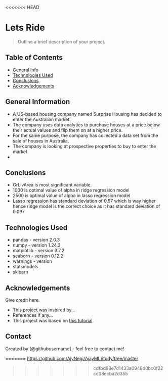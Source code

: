 <<<<<<< HEAD
# Lets Ride
> Outline a brief description of your project.


## Table of Contents
* [General Info](#general-information)
* [Technologies Used](#technologies-used)
* [Conclusions](#conclusions)
* [Acknowledgements](#acknowledgements)

<!-- You can include any other section that is pertinent to your problem -->

## General Information
- A US-based housing company named Surprise Housing has decided to enter the Australian market. 
- The company uses data analytics to purchase houses at a price below their actual values and flip them on at a higher price. 
- For the same purpose, the company has collected a data set from the sale of houses in Australia. 
- The company is looking at prospective properties to buy to enter the market. 
- 


<!-- You don't have to answer all the questions - just the ones relevant to your project. -->

## Conclusions
- GrLivArea is most significant variable.
- 1000 is optimal value of alpha in ridge regression model
- 2500 is optimal value of alpha in lasso regression model
- Lasso regression has standard deviation of 0.57 which is way higher hence ridge model is the correct choice as it has standard deviation of 0.097


<!-- You don't have to answer all the questions - just the ones relevant to your project. -->


## Technologies Used
- pandas - version 2.0.3
- numpy - version 1.24.3
- matplotlib - version 3.7.2
- seaborn - version 0.12.2
- warnings - version 
- statsmodels
- sklearn


<!-- As the libraries versions keep on changing, it is recommended to mention the version of library used in this project -->

## Acknowledgements
Give credit here.
- This project was inspired by...
- References if any...
- This project was based on [this tutorial](https://www.example.com).


## Contact
Created by [@githubusername] - feel free to contact me!


<!-- Optional -->
<!-- ## License -->
<!-- This project is open source and available under the [... License](). -->

<!-- You don't have to include all sections - just the one's relevant to your project -->
=======
https://github.com/AjyNegi/AjayMLStudy/tree/master
>>>>>>> cdfbd98e7d1433a0948d0bc0f22cc08ecba2d355
